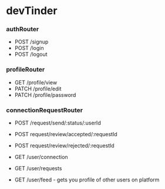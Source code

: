 # devTinder

### authRouter

- POST /signup
- POST /login
- POST /logout

### profileRouter

- GET /profile/view
- PATCH /profile/edit
- PATCH /profile/password

### connectionRequestRouter

- POST /request/send/:status/:userId
- POST request/review/accepted/:requestId
- POST request/review/rejected/:requestId

- GET /user/connection
- GET /user/requests
- GET /user/feed - gets you profile of other users on platform
